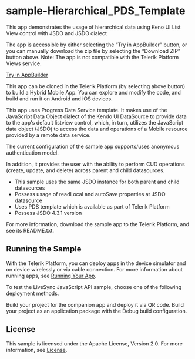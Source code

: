 # sample-Hierarchical_PDS_Template
This app demonstrates the usage of hierarchical data using Keno UI List View control with JSDO and JSDO dialect

The app is accessible by either selecting the “Try in AppBuilder” button, or you can manually download the zip file by selecting the “Download ZIP” button above. 
Note: The app is not compatible with the Telerik Platform Views service.

<a href="https://platform.telerik.com/#appbuilder/clone/https://github.com/CloudDataObject/sample-Hierarchical_PDS_Template">Try in AppBuilder</a>

This app can be cloned in the Telerik Platform (by selecting above button) to build a Hybrid Mobile App. You can explore and modify the code, and build and run it on Android and iOS devices.

This app uses Progress Data Service template. It makes use of the JavaScript Data Object dialect of the Kendo UI DataSource to provide data to the app's default listview control, which, in turn, utilizes the JavaScript data object (JSDO) to access the data and operations of a Mobile resource provided by a remote data service.

The current configuration of the sample app supports/uses anonymous authentication model.

In addition, it provides the user with the ability to perform CUD operations (create, update, and delete) across parent and child datasources.

* This sample uses the same JSDO instance for both parent and child datasources
* Possess usage of readLocal and autoSave properties at JSDO datasource
* Uses PDS template which is available as part of Telerik Platform
* Possess JSDO 4.3.1 version

For more information, download the sample app to the Telerik Platform, and see its README.txt.

## Running the Sample

With the Telerik Platform, you can deploy apps in the device simulator and on device wirelessly or via cable connection. For more information about running apps, see [Running Your App][Running Your App].

To test the LiveSync JavaScript API sample, choose one of the following deployment methods.

Build your project for the companion app and deploy it via QR code. Build your project as an application package with the Debug build configuration. 

## License

This sample is licensed under the Apache License, Version 2.0. For more information, see [License][License].

[License]: https://github.com/CloudDataObject/sample-Hierarchical_PDS_Template/blob/master/LICENSE
[Running Your App]: http://docs.telerik.com/platform/appbuilder/testing-your-app/run-your-app

